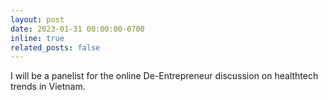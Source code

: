 ```yaml
---
layout: post
date: 2023-01-31 00:00:00-0700
inline: true
related_posts: false
---
```


I will be a panelist for the online De-Entrepreneur discussion on healthtech trends in Vietnam.